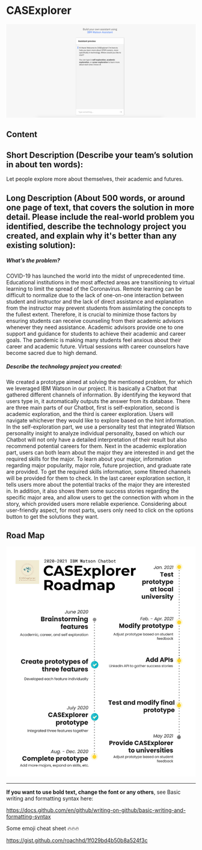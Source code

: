 # CASExplorer 

![GitHub Logo](/CASExplorer.png) 

## Content

## Short Description (Describe your team’s solution in about ten words):

Let people explore more about themselves, their academic and futures.

## Long Description (About 500 words, or around one page of text, that covers the solution in more detail. Please include the real-world problem you identified, describe the technology project you created, and explain why it's better than any existing solution):

##### What's the problem?
COVID-19 has launched the world into the midst of unprecedented time. Educational institutions in the most affected areas are transitioning to virtual learning to limit the spread of the Coronavirus. Remote learning can be difficult to normalize due to the lack of one-on-one interaction between student and instructor and the lack of direct assistance and explanation from the instructor may prevent students from assimilating the concepts to the fullest extent. Therefore, it is crucial to minimize those factors by ensuring students can receive counseling from their academic advisors whenever they need assistance. Academic advisors provide one to one support and guidance for students to achieve their academic and career goals. The pandemic is making many students feel anxious about their career and academic future. Virtual sessions with career counselors have become sacred due to high demand.  




##### Describe the technology project you created: #####
We created a prototype aimed at solving the mentioned problem, for which we leveraged IBM Watson in our project. It is basically a Chatbot that gathered different channels of information. By identifying the keyword that users type in, it automatically outputs the answer from its database. There are three main parts of our Chatbot, first is self-exploration, second is academic exploration, and the third is career exploration. Users will navigate whichever they would like to explore based on the hint information. In the self-exploration part, we use a personality test that integrated Watson personality insight to analyze individual personality, based on which our Chatbot will not only have a detailed interpretation of their result but also recommend potential careers for them. Next in the academic exploration part, users can both learn about the major they are interested in and get the required skills for the major. To learn about your major, information regarding major popularity, major role, future projection, and graduate rate are provided. To get the required skills information, some filtered channels will be provided for them to check. In the last career exploration section, it tells users more about the potential tracks of the major they are interested in. In addition, it also shows them some success stories regarding the specific major area, and allow users to get the connection with whom in the story, which provided users more reliable experience. Considering about user-friendly aspect, for most parts, users only need to click on the options button to get the solutions they want. 


## Road Map
![GitHub Logo](/roadmap.jpg) 

--------------------------------------------------------------------------


**If you want to use bold text, change the font or any others**, see Basic writing and formatting syntax here:

https://docs.github.com/en/github/writing-on-github/basic-writing-and-formatting-syntax


Some emoji cheat sheet :fire::fire::fire:

https://gist.github.com/roachhd/1f029bd4b50b8a524f3c
